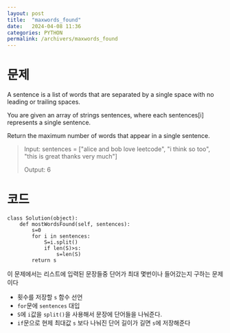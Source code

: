 ```yaml
---
layout: post
title:  "maxwords_found"
date:   2024-04-08 11:36
categories: PYTHON
permalink: /archivers/maxwords_found
---
```


[문제]:https://leetcode.com/problems/maximum-number-of-words-found-in-sentences/

# 문제
A sentence is a list of words that are separated by a single space with no leading or trailing spaces.

You are given an array of strings sentences, where each sentences[i] represents a single sentence.

Return the maximum number of words that appear in a single sentence.

> Input: sentences = ["alice and bob love leetcode", "i think so too", "this is great thanks very much"]
> 
> Output: 6

# 코드
```
class Solution(object):
    def mostWordsFound(self, sentences):
        s=0
        for i in sentences:
            S=i.split()
            if len(S)>s:
                s=len(S)
        return s
```
이 문제에서는 리스트에 입력된 문장들중 단어가 최대 몇번이나 들어갔는지 구하는 문제이다
- 횟수를 저장할 `s` 함수 선언
- `for`문에 `sentences` 대입
- `S`에 `i`값을 `split()`을 사용해서 문장에 단어들을 나눠준다.
- `if`문으로 현제 최대값 `s` 보다 나눠진 단어 길이가 길면 `s`에 저장해준다

